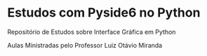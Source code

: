 # Estudos com Pyside6 no Python
 Repositório de Estudos sobre Interface Gráfica em Python

 Aulas Ministradas pelo Professor Luiz Otávio Miranda
